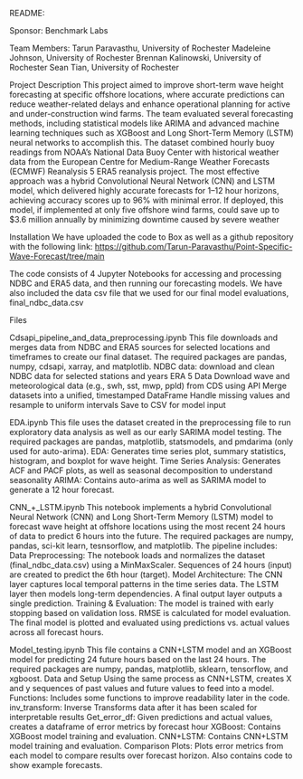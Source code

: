 README: 

Sponsor: Benchmark Labs

Team Members:
Tarun Paravasthu, University of Rochester
Madeleine Johnson, University of Rochester
Brennan Kalinowski, University of Rochester
Sean Tian, University of Rochester

Project Description
This project aimed to improve short-term wave height forecasting at specific offshore locations, where accurate predictions can reduce weather-related delays and enhance operational planning for active and under-construction wind farms. The team evaluated several forecasting methods, including statistical models like ARIMA and advanced machine learning techniques such as XGBoost and Long Short-Term Memory (LSTM) neural networks to accomplish this. The dataset combined hourly buoy readings from NOAA’s National Data Buoy Center with historical weather data from the European Centre for Medium-Range Weather Forecasts (ECMWF) Reanalysis 5 ERA5 reanalysis project. The most effective approach was a hybrid Convolutional Neural Network (CNN) and LSTM model, which delivered highly accurate forecasts for 1–12 hour horizons, achieving accuracy scores up to 96% with minimal error. If deployed, this model, if implemented at only five offshore wind farms, could save up to $3.6 million annually by minimizing downtime caused by severe weather

Installation
We have uploaded the code to Box as well as a github repository with the following link: https://github.com/Tarun-Paravasthu/Point-Specific-Wave-Forecast/tree/main 

The code consists of 4 Jupyter Notebooks for accessing and processing NDBC and ERA5 data, and then running our forecasting models. We have also included the data csv file that we used for our final model evaluations, final_ndbc_data.csv



Files

Cdsapi_pipeline_and_data_preprocessing.ipynb
This file downloads and merges data from NDBC and ERA5 sources for selected locations and timeframes to create our final dataset. The required packages are pandas, numpy, cdsapi, xarray, and matplotlib.
NDBC data: 
download and clean NDBC data for selected stations and years
ERA 5 Data
Download wave and meteorological data (e.g., swh, sst, mwp, ppld) from CDS using API 
Merge datasets into a unified, timestamped DataFrame
Handle missing values and resample to uniform intervals
Save to CSV for model input

EDA.ipynb
This file uses the dataset created in the preprocessing file to run exploratory data analysis as well as our early SARIMA model testing. The required packages are pandas, matplotlib, statsmodels, and pmdarima (only used for auto-arima).
EDA:
Generates time series plot, summary statistics, histogram, and boxplot for wave height.
Time Series Analysis:
Generates ACF and PACF plots, as well as seasonal decomposition to understand seasonality
ARIMA:
Contains auto-arima as well as SARIMA model to generate a 12 hour forecast.

CNN_+_LSTM.ipynb
This notebook implements a hybrid Convolutional Neural Network (CNN) and Long Short-Term Memory (LSTM) model to forecast wave height at offshore locations using the most recent 24 hours of data to predict 6 hours into the future. The required packages are numpy, pandas, sci-kit learn, tesnsorflow, and matplotlib. The pipeline includes:
Data Preprocessing: The notebook loads and normalizes the dataset (final_ndbc_data.csv) using a MinMaxScaler. Sequences of 24 hours (input) are created to predict the 6th hour (target).
Model Architecture:
The CNN layer captures local temporal patterns in the time series data.
The LSTM layer then models long-term dependencies.
A final output layer outputs a single prediction.
Training & Evaluation:
The model is trained with early stopping based on validation loss.
RMSE is calculated for model evaluation.
The final model is plotted and evaluated using predictions vs. actual values across all forecast hours.

Model_testing.ipynb
This file contains a CNN+LSTM model and an XGBoost model for predicting 24 future hours based on the last 24 hours. The required packages are numpy, pandas, matplotlib, sklearn, tensorflow, and xgboost.
Data and Setup
Using the same process as CNN+LSTM, creates X and y sequences of past values and future values to feed into a model.
Functions: 
Includes some functions to improve readability later in the code.
inv_transform: Inverse Transforms data after it has been scaled for interpretable results
Get_error_df: Given predictions and actual values, creates a dataframe of error metrics by forecast hour
XGBoost: 
Contains XGBoost model training and evaluation.
CNN+LSTM: 
Contains CNN+LSTM model training and evaluation.
Comparison Plots: 
Plots error metrics from each model to compare results over forecast horizon. Also contains code to show example forecasts.

